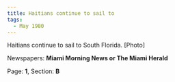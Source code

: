 ```yaml
---  
title: Haitians continue to sail to  
tags:  
  - May 1980  
---  
```

  
Haitians continue to sail to South Florida. [Photo]  
  
Newspapers: **Miami Morning News or The Miami Herald**  
  
Page: **1**, Section: **B** 
